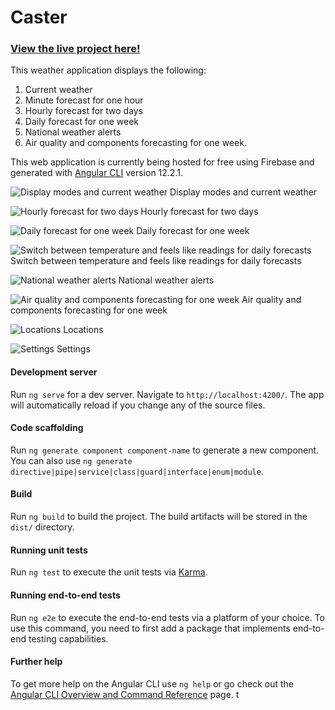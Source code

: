 # Caster 

###  [View the live project here!](https://angular-caster.web.app/)

This weather application displays the following:
1. Current weather
2. Minute forecast for one hour
3. Hourly forecast for two days
4. Daily forecast for one week
5. National weather alerts
6. Air quality and components forecasting for one week.

This web application is currently being hosted for free using Firebase and generated with [Angular CLI](https://github.com/angular/angular-cli) version 12.2.1.

![Display modes and current weather](https://github.com/pendraic/caster/blob/master/docs/gifs/weather_modes.gif?raw=true, "Display modes and current weather")
Display modes and current weather

![Hourly forecast for two days](https://github.com/pendraic/caster/blob/master/docs/gifs/weather_hourly.gif?raw=true, "Hourly forecast for two days")
Hourly forecast for two days

![Daily forecast for one week](https://github.com/pendraic/caster/blob/master/docs/gifs/weather_daily.gif?raw=true, "Daily forecast for one week")
Daily forecast for one week

![Switch between temperature and feels like readings for daily forecasts](https://github.com/pendraic/caster/blob/master/docs/gifs/weather_daily_mode.gif?raw=true, "Switch between temperature and feels like readings for daily forecasts")
Switch between temperature and feels like readings for daily forecasts

![National weather alerts](https://github.com/pendraic/caster/blob/master/docs/gifs/weather_alert.gif?raw=true, "National weather alerts")
National weather alerts

![Air quality and components forecasting for one week](https://github.com/pendraic/caster/blob/master/docs/gifs/air_pollution.gif?raw=true, "Air quality and components forecasting for one week")
Air quality and components forecasting for one week

![Locations](https://github.com/pendraic/caster/blob/master/docs/gifs/locations.gif?raw=true, "Locations")
Locations

![Settings](https://github.com/pendraic/caster/blob/master/docs/gifs/settings.gif?raw=true, "Settings")
Settings

#### Development server

Run `ng serve` for a dev server. Navigate to `http://localhost:4200/`. The app will automatically reload if you change any of the source files.

#### Code scaffolding

Run `ng generate component component-name` to generate a new component. You can also use `ng generate directive|pipe|service|class|guard|interface|enum|module`.

#### Build

Run `ng build` to build the project. The build artifacts will be stored in the `dist/` directory.

#### Running unit tests

Run `ng test` to execute the unit tests via [Karma](https://karma-runner.github.io).

#### Running end-to-end tests

Run `ng e2e` to execute the end-to-end tests via a platform of your choice. To use this command, you need to first add a package that implements end-to-end testing capabilities.

#### Further help

To get more help on the Angular CLI use `ng help` or go check out the [Angular CLI Overview and Command Reference](https://angular.io/cli) page.
t
